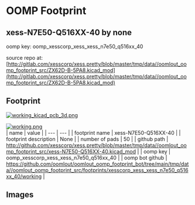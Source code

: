 # OOMP Footprint  
## xess-N7E50-Q516XX-40  by none  
  
oomp key: oomp_xesscorp_xess_xess_n7e50_q516xx_40  
  
source repo at: [http://gitlab.com/xesscorp/xess.pretty/blob/master/tmp/data//oomlout_oomp_footprint_src/ZX62D-B-5PA8.kicad_mod](http://gitlab.com/xesscorp/xess.pretty/blob/master/tmp/data//oomlout_oomp_footprint_src/ZX62D-B-5PA8.kicad_mod)  
## Footprint  
  
[![working_kicad_pcb_3d.png](working_kicad_pcb_3d_600.png)](working_kicad_pcb_3d.png)  
  
[![working.png](working_600.png)](working.png)  
| name | value | 
| --- | --- | 
| footprint name | xess-N7E50-Q516XX-40 | 
| footprint description | None | 
| number of pads | 50 | 
| github path | http://github.com/xesscorp/xess.pretty/blob/master/tmp/data//oomlout_oomp_footprint_src/xess-N7E50-Q516XX-40.kicad_mod | 
| oomp key | oomp_xesscorp_xess_xess_n7e50_q516xx_40 | 
| oomp bot github | https://github.com/oomlout/oomlout_oomp_footprint_bot/tree/main/tmp/data//oomlout_oomp_footprint_src/footprints/xesscorp_xess_xess_n7e50_q516xx_40/working | 
## Images  
